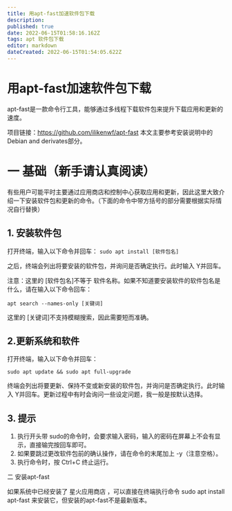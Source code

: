 ```yaml
---
title: 用apt-fast加速软件包下载
description: 
published: true
date: 2022-06-15T01:58:16.162Z
tags: apt 软件包下载
editor: markdown
dateCreated: 2022-06-15T01:54:05.622Z
---
```


# 用apt-fast加速软件包下载
apt-fast是一款命令行工具，能够通过多线程下载软件包来提升下载应用和更新的速度。

项目链接：https://github.com/ilikenwf/apt-fast    本文主要参考安装说明中的Debian and derivates部分。

# 一 基础（新手请认真阅读）
有些用户可能平时主要通过应用商店和控制中心获取应用和更新，因此这里大致介绍一下安装软件包和更新的命令。（下面的命令中带方括号的部分需要根据实际情况自行替换）

## 1. 安装软件包

打开终端，输入以下命令并回车：
`sudo apt install [软件包名]`

之后，终端会列出将要安装的软件包，并询问是否确定执行。此时输入 Y并回车。

注意：这里的 [软件包名]不等于 软件名称。如果不知道要安装软件的软件包名是什么，请在输入以下命令回车：

`apt search --names-only [关键词]`

这里的 [关键词]不支持模糊搜索，因此需要短而准确。

## 2.更新系统和软件

打开终端，输入以下命令并回车：

`sudo apt update && sudo apt full-upgrade`

终端会列出将要更新、保持不变或新安装的软件包，并询问是否确定执行。此时输入 Y并回车。更新过程中有时会询问一些设定问题，我一般是按默认选择。

## 3. 提示

1. 执行开头带 sudo的命令时，会要求输入密码，输入的密码在屏幕上不会有显示，直接输完按回车即可。
2. 如果要跳过更改软件包前的确认操作，请在命令的末尾加上  -y（注意空格）。
3. 执行命令时，按 Ctrl+C 终止运行。

二 安装apt-fast

如果系统中已经安装了 星火应用商店 ，可以直接在终端执行命令 sudo apt install apt-fast 来安装它，但安装的apt-fast不是最新版本。
